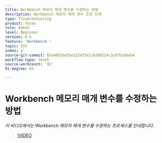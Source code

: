 ```yaml
---
title: Workbench 메모리 매개 변수를 수정하는 방법
description: Workbench 메모리 매개 변수 조정 단계
type: Troubleshooting
product: forms
role: Admin
level: Beginner
version: 6.5
feature: 'Workbench '
topic: 관리
index: y
source-git-commit: 65a40826d3be322673e116d98124c3cbfb1d6eb4
workflow-type: tm+mt
source-wordcount: '31'
ht-degree: 6%

---
```




# Workbench 메모리 매개 변수를 수정하는 방법

*이 비디오에서는 Workbench 메모리 매개 변수를 수정하는 프로세스를 안내합니다.*

>[!VIDEO](https://video.tv.adobe.com/v/335509?quality=9&learn=on)
